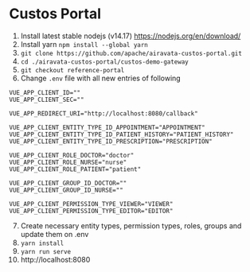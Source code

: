 # Custos Portal

1. Install latest stable nodejs (v14.17) https://nodejs.org/en/download/
2. Install yarn `npm install --global yarn`
3. `git clone https://github.com/apache/airavata-custos-portal.git`
4. `cd ./airavata-custos-portal/custos-demo-gateway`
5. `git checkout reference-portal`
6. Change `.env` file with all new entries of following

```
VUE_APP_CLIENT_ID=""
VUE_APP_CLIENT_SEC=""

VUE_APP_REDIRECT_URI="http://localhost:8080/callback"

VUE_APP_CLIENT_ENTITY_TYPE_ID_APPOINTMENT="APPOINTMENT"
VUE_APP_CLIENT_ENTITY_TYPE_ID_PATIENT_HISTORY="PATIENT_HISTORY"
VUE_APP_CLIENT_ENTITY_TYPE_ID_PRESCRIPTION="PRESCRIPTION"

VUE_APP_CLIENT_ROLE_DOCTOR="doctor"
VUE_APP_CLIENT_ROLE_NURSE="nurse"
VUE_APP_CLIENT_ROLE_PATIENT="patient"

VUE_APP_CLIENT_GROUP_ID_DOCTOR=""
VUE_APP_CLIENT_GROUP_ID_NURSE=""

VUE_APP_CLIENT_PERMISSION_TYPE_VIEWER="VIEWER"
VUE_APP_CLIENT_PERMISSION_TYPE_EDITOR="EDITOR"
```

7. Create necessary entity types, permission types, roles, groups and update them on .env
8. `yarn install`
9. `yarn run serve`
10. http://localhost:8080

